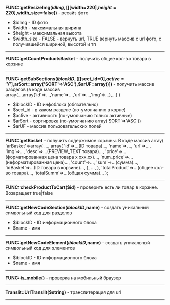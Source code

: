 **FUNC::getResizeImg($idImg,[[[$width=220],$height=220],$width_size=false])** - ресайз фото
 - $idImg - ID фото
 - $width - максимальная ширина
 - $height - максимальная высота
 - $width_size - FALSE - вернуть url, TRUE вернуть массив c url фото, с получившейся шириной, высотой и тп

---
**FUNC::getCountProductsBasket** - получить общее кол-во товара в корзине

---

**FUNC::getSubSections($iblockID,[[[$sect_id=0],$active='Y'],$arSort=array('SORT'=>'ASC'),$arUF=array()])** - получить массив разделов (в коде массив array(...,array('id'=>...,'name'=>...,'url'=>...,'img'=>...),...) )
 - $iblockID - ID инфоблока (обязательно)
 - $sect_id - в каком разделе (по-умолчанию в корне)
 - $active - активность (по-умолчанию только активные)
 - $arSort - сортировка (по-умолчанию array('SORT'=>'ASC'))
 - $arUF - массив пользовательских полей

---
**FUNC::getBasket** - получить содержимое корзины. В коде массив
  array(
    'arBasket'=>array(
      ...,
      array(
        'id'=>...(ID товара)...,
        'name'=>...,
        'url'=>...,
        'img'=>...,
        'desc'=>...(PREVIEW_TEXT товара)...,
        'price'=>...(форматированная цена товара х ххх.хх)...,
        'num_price'=>...(неформатированная цена)...,
        'count'=>...,
        'sum'=>...(сумма)...,
        'idBasket'=>...(ID товара в корзине)...,
      ),
      ...,
    ),
    'totalProduct'=>...(общее кол-во товара)...,
    'totalSumm'=>...(общая сумма)...
  );

---
**FUNC::checkProductToCart($id)** - проверить есть ли товар в корзине. Возвращает true|false

---
**FUNC::getNewCodeSection($iblockID,$name)** - создать уникальный символьный код для разделов
 - $iblockID - ID информационного блока
 - $name - имя

---
**FUNC::getNewCodeElement($iblockID,$name)** - создать уникальный символьный код для элементов
 - $iblockID - ID информационного блока
 - $name - имя

---
**FUNC::is_mobile()** - проверка на мобильный браузер

---
**Translit::UrlTranslit($string)** - транслитерация для url

---